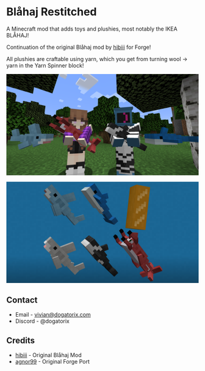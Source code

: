 # Blåhaj Restitched

A Minecraft mod that adds toys and plushies, most notably the IKEA BLÅHAJ!

Continuation of the original Blåhaj mod by [hibiii](https://github.com/hibiii) for Forge!

All plushies are craftable using yarn, which you get from turning wool -> yarn in the Yarn Spinner block!

![Players holding Blåhaj](./.pretty_readme/banner.png)

![Showcase](./.pretty_readme/showcase.png)

## Contact
* Email - vivian@dogatorix.com
* Discord - @dogatorix

## Credits
- [hibiii](https://github.com/hibiii) - Original Blåhaj Mod
- [agnor99](https://github.com/agnor99) - Original Forge Port
